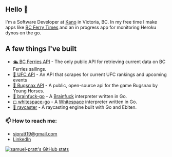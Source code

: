 <!--
**PeterlitsZo/PeterlitsZo** is a ✨ _special_ ✨ repository because its `README.md` (this file) appears on your GitHub profile.

Here are some ideas to get you started:

- 🔭 I’m currently working on ...
- 🌱 I’m currently learning ...
- 👯 I’m looking to collaborate on ...
- 🤔 I’m looking for help with ...
- 💬 Ask me about ...
- 📫 How to reach me: ...
- 😄 Pronouns: ... 
- ⚡ Fun fact: ...
-->

## Hello 👋

I'm a Software Developer at [Kano](https://www.kanoapps.com/) in Victoria, BC. In my free time I make apps like [BC Ferry Times](https://apps.apple.com/ca/app/id1615899209) and an in progress app for monitoring Heroku dynos on the go.

## A few things I've built

- [🛳 BC Ferries API](https://github.com/samuel-pratt/bc-ferries-api) - The only public API for retrieving current data on BC Ferries sailings.
- [🥊 UFC API](https://github.com/samuel-pratt/ufc-api) - An API that scrapes for current UFC rankings and upcoming events
- [🐛 Bugsnax API](https://github.com/samuel-pratt/bugsnax-api) - A public, open-source api for the game Bugsnax by Young Horses.
- [🧠 brainfuck-go](https://github.com/samuel-pratt/brainfuck-go) - A [Brainfuck](https://en.wikipedia.org/wiki/Brainfuck) interpreter written in Go.
- [◻ whitespace-go](https://github.com/samuel-pratt/whitespace-go) - A [Whitespace](https://en.wikipedia.org/wiki/Whitespace_(programming_language)) interpreter written in Go.
- [🔦 raycaster](https://github.com/samuel-pratt/raycaster) - A raycasting engine built with Go and Ebiten.

### 📫 How to reach me: 
- sjpratt19@gmail.com
- [LinkedIn](https://www.linkedin.com/in/sam-pratt-7045401b6/)

[![samuel-pratt's GitHub stats](https://github-readme-stats.vercel.app/api?username=samuel-pratt)](https://github.com/anuraghazra/github-readme-stats)

